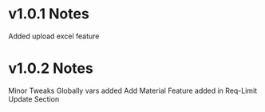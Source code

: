 # v1.0.1 Notes

Added upload excel feature

# v1.0.2 Notes

Minor Tweaks
Globally vars added
Add Material Feature added in Req-Limit Update Section
